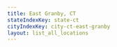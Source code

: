 ```yaml
---
title: East Granby, CT
stateIndexKey: state-ct
cityIndexKey: city-ct-east-granby
layout: list_all_locations
---
```

